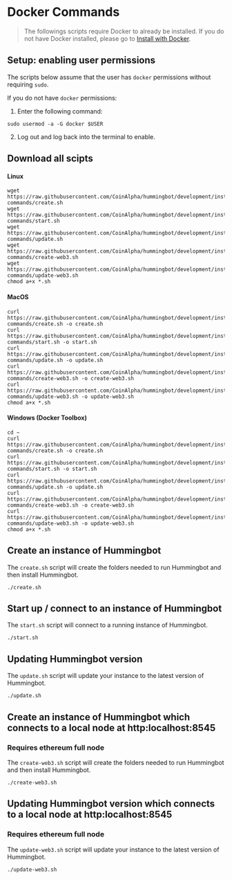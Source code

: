# Docker Commands

> The followings scripts require Docker to already be installed.  If you do not have Docker installed, please go to [Install with Docker](./install-with-docker).

## Setup: enabling user permissions

The scripts below assume that the user has `docker` permissions without requiring `sudo`.

If you do not have `docker` permissions:

1. Enter the following command:

  ```
  sudo usermod -a -G docker $USER
  ```

2. Log out and log back into the terminal to enable.

## Download all scipts

#### Linux
```
wget https://raw.githubusercontent.com/CoinAlpha/hummingbot/development/installation/docker-commands/create.sh
wget https://raw.githubusercontent.com/CoinAlpha/hummingbot/development/installation/docker-commands/start.sh
wget https://raw.githubusercontent.com/CoinAlpha/hummingbot/development/installation/docker-commands/update.sh
wget https://raw.githubusercontent.com/CoinAlpha/hummingbot/development/installation/docker-commands/create-web3.sh
wget https://raw.githubusercontent.com/CoinAlpha/hummingbot/development/installation/docker-commands/update-web3.sh
chmod a+x *.sh
```

#### MacOS
```
curl https://raw.githubusercontent.com/CoinAlpha/hummingbot/development/installation/docker-commands/create.sh -o create.sh
curl https://raw.githubusercontent.com/CoinAlpha/hummingbot/development/installation/docker-commands/start.sh -o start.sh
curl https://raw.githubusercontent.com/CoinAlpha/hummingbot/development/installation/docker-commands/update.sh -o update.sh
curl https://raw.githubusercontent.com/CoinAlpha/hummingbot/development/installation/docker-commands/create-web3.sh -o create-web3.sh
curl https://raw.githubusercontent.com/CoinAlpha/hummingbot/development/installation/docker-commands/update-web3.sh -o update-web3.sh
chmod a+x *.sh
```

#### Windows (Docker Toolbox)
```
cd ~
curl https://raw.githubusercontent.com/CoinAlpha/hummingbot/development/installation/docker-commands/create.sh -o create.sh
curl https://raw.githubusercontent.com/CoinAlpha/hummingbot/development/installation/docker-commands/start.sh -o start.sh
curl https://raw.githubusercontent.com/CoinAlpha/hummingbot/development/installation/docker-commands/update.sh -o update.sh
curl https://raw.githubusercontent.com/CoinAlpha/hummingbot/development/installation/docker-commands/create-web3.sh -o create-web3.sh
curl https://raw.githubusercontent.com/CoinAlpha/hummingbot/development/installation/docker-commands/update-web3.sh -o update-web3.sh
chmod a+x *.sh
```

## Create an instance of Hummingbot

The `create.sh` script will create the folders needed to run Hummingbot and then install Hummingbot.

```
./create.sh
```

## Start up / connect to an instance of Hummingbot

The `start.sh` script will connect to a running instance of Hummingbot.

```
./start.sh
```

## Updating Hummingbot version

The `update.sh` script will update your instance to the latest version of Hummingbot.

```
./update.sh
```

## Create an instance of Hummingbot which connects to a local node at http:localhost:8545
### Requires ethereum full node

The `create-web3.sh` script will create the folders needed to run Hummingbot and then install Hummingbot.

```
./create-web3.sh
```

## Updating Hummingbot version which connects to a local node at http:localhost:8545
### Requires ethereum full node

The `update-web3.sh` script will update your instance to the latest version of Hummingbot.

```
./update-web3.sh
```
